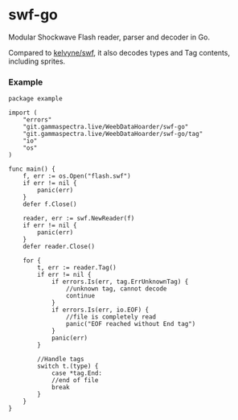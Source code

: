 # swf-go

Modular Shockwave Flash reader, parser and decoder in Go.

Compared to [kelvyne/swf](https://github.com/kelvyne/swf), it also decodes types and Tag contents, including sprites.

### Example

```golang
package example

import (
    "errors"
    "git.gammaspectra.live/WeebDataHoarder/swf-go"
    "git.gammaspectra.live/WeebDataHoarder/swf-go/tag"
    "io"
    "os"
)

func main() {
    f, err := os.Open("flash.swf")
    if err != nil {
        panic(err)
    }
    defer f.Close()

    reader, err := swf.NewReader(f)
    if err != nil {
        panic(err)
    }
    defer reader.Close()

    for {
        t, err := reader.Tag()
        if err != nil {
            if errors.Is(err, tag.ErrUnknownTag) {
                //unknown tag, cannot decode
                continue
            }
            if errors.Is(err, io.EOF) {
                //file is completely read
                panic("EOF reached without End tag")
            }
            panic(err)
        }

        //Handle tags
        switch t.(type) {
            case *tag.End:
            //end of file
            break
        }
    }
}
```